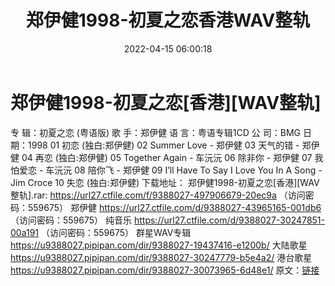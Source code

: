 ﻿---
title: 郑伊健1998-初夏之恋香港WAV整轨
date: 2022-04-15 06:00:18
categories: WAV车载音乐、镜像
tags: 国语流行
---
# 郑伊健1998-初夏之恋[香港][WAV整轨]

专 辑：初夏之恋 (粤语版)
歌 手：郑伊健
语 言：粤语专辑1CD
公 司：BMG
日期：1998
01 初恋 (独白:郑伊健)
02 Summer Love -
郑伊健
03 天气的错 - 郑伊健
04 再恋 (独白:郑伊健)
05 Together Again -
车沅沅
06 除非你 - 郑伊健
07 我怕爱恋 - 车沅沅
08 陪你飞 - 郑伊健
09 I’ll Have To Say I Love You
In A Song - Jim Croce
10 失恋 (独白:郑伊健)
下载地址：
郑伊健1998-初夏之恋[香港][WAV整轨].rar: https://url27.ctfile.com/f/9388027-497906679-20ec9a
（访问密码：559675）
郑伊健
https://url27.ctfile.com/d/9388027-43965165-001db6
（访问密码：559675）
纯音乐
https://url27.ctfile.com/d/9388027-30247851-00a191
（访问密码：559675）
群星WAV专辑
https://u9388027.pipipan.com/dir/9388027-19437416-e1200b/
大陆歌星
https://u9388027.pipipan.com/dir/9388027-30247779-b5e4a2/
港台歌星
https://u9388027.pipipan.com/dir/9388027-30073965-6d48e1/
原文：[链接](https://blog.sina.com.cn/s/blog_1647c7e7601030woc.html)